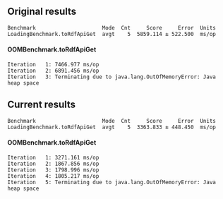 ## Original results
```
Benchmark                     Mode  Cnt     Score     Error  Units
LoadingBenchmark.toRdfApiGet  avgt    5  5859.114 ± 522.500  ms/op
```

#### OOMBenchmark.toRdfApiGet
```
Iteration   1: 7466.977 ms/op
Iteration   2: 6891.456 ms/op
Iteration   3: Terminating due to java.lang.OutOfMemoryError: Java heap space
```


## Current results
```
Benchmark                     Mode  Cnt     Score     Error  Units
LoadingBenchmark.toRdfApiGet  avgt    5  3363.833 ± 448.450  ms/op
```

#### OOMBenchmark.toRdfApiGet
```
Iteration   1: 3271.161 ms/op
Iteration   2: 1867.856 ms/op
Iteration   3: 1798.996 ms/op
Iteration   4: 1805.217 ms/op
Iteration   5: Terminating due to java.lang.OutOfMemoryError: Java heap space
```
